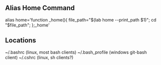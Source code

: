 ## Alias Home Command
alias home='function _home(){ file_path="$(lab home --print_path $1)"; cd "$file_path"; };_home'

## Locations
~/.bashrc (linux, most bash clients)
~/.bash_profile (windows git-bash client)
~/.cshrc (linux, sh clients?)